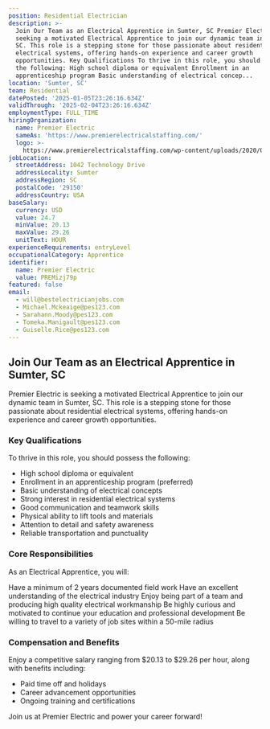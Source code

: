 ```yaml
---
position: Residential Electrician
description: >-
  Join Our Team as an Electrical Apprentice in Sumter, SC Premier Electric is
  seeking a motivated Electrical Apprentice to join our dynamic team in Sumter,
  SC. This role is a stepping stone for those passionate about residential
  electrical systems, offering hands-on experience and career growth
  opportunities. Key Qualifications To thrive in this role, you should possess
  the following: High school diploma or equivalent Enrollment in an
  apprenticeship program Basic understanding of electrical concep...
location: 'Sumter, SC'
team: Residential
datePosted: '2025-01-05T23:26:16.634Z'
validThrough: '2025-02-04T23:26:16.634Z'
employmentType: FULL_TIME
hiringOrganization:
  name: Premier Electric
  sameAs: 'https://www.premierelectricalstaffing.com/'
  logo: >-
    https://www.premierelectricalstaffing.com/wp-content/uploads/2020/05/Premier-Electrical-Staffing-logo.png
jobLocation:
  streetAddress: 1042 Technology Drive
  addressLocality: Sumter
  addressRegion: SC
  postalCode: '29150'
  addressCountry: USA
baseSalary:
  currency: USD
  value: 24.7
  minValue: 20.13
  maxValue: 29.26
  unitText: HOUR
experienceRequirements: entryLevel
occupationalCategory: Apprentice
identifier:
  name: Premier Electric
  value: PREMizj79p
featured: false
email:
  - will@bestelectricianjobs.com
  - Michael.Mckeaige@pes123.com
  - Sarahann.Moody@pes123.com
  - Tomeka.Manigault@pes123.com
  - Guiselle.Rice@pes123.com
---
```




## Join Our Team as an Electrical Apprentice in Sumter, SC

Premier Electric is seeking a motivated Electrical Apprentice to join our dynamic team in Sumter, SC. This role is a stepping stone for those passionate about residential electrical systems, offering hands-on experience and career growth opportunities.

### Key Qualifications

To thrive in this role, you should possess the following:
- High school diploma or equivalent
- Enrollment in an apprenticeship program (preferred)
- Basic understanding of electrical concepts
- Strong interest in residential electrical systems
- Good communication and teamwork skills
- Physical ability to lift tools and materials
- Attention to detail and safety awareness
- Reliable transportation and punctuality

### Core Responsibilities

As an Electrical Apprentice, you will:

Have a minimum of 2 years documented field work 
Have an excellent understanding of the electrical industry
Enjoy being part of a team and producing high quality electrical workmanship
Be highly curious and motivated to continue your education and professional development
Be willing to travel to a variety of job sites within a 50-mile radius


### Compensation and Benefits

Enjoy a competitive salary ranging from $20.13 to $29.26 per hour, along with benefits including:
- Paid time off and holidays
- Career advancement opportunities
- Ongoing training and certifications

Join us at Premier Electric and power your career forward!
